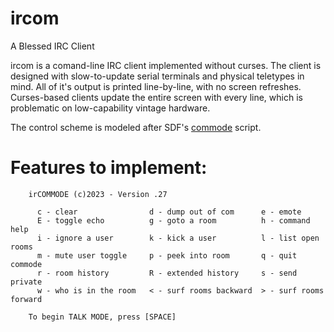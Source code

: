 # ircom

A Blessed IRC Client

ircom is a comand-line IRC client implemented without curses. The client is designed with slow-to-update serial terminals and physical teletypes in mind. All of it's output is printed line-by-line, with no screen refreshes. Curses-based clients update the entire screen with every line, which is problematic on low-capability vintage hardware.

The control scheme is modeled after SDF's [commode](http://jwodder.freeshell.org/sdf/commands.html) script.

# Features to implement:

        irCOMMODE (c)2023 - Version .27
        
          c - clear                d - dump out of com      e - emote
          E - toggle echo          g - goto a room          h - command help         
          i - ignore a user        k - kick a user          l - list open rooms
          m - mute user toggle     p - peek into room       q - quit commode
          r - room history         R - extended history     s - send private         
          w - who is in the room   < - surf rooms backward  > - surf rooms forward
        
        To begin TALK MODE, press [SPACE]

